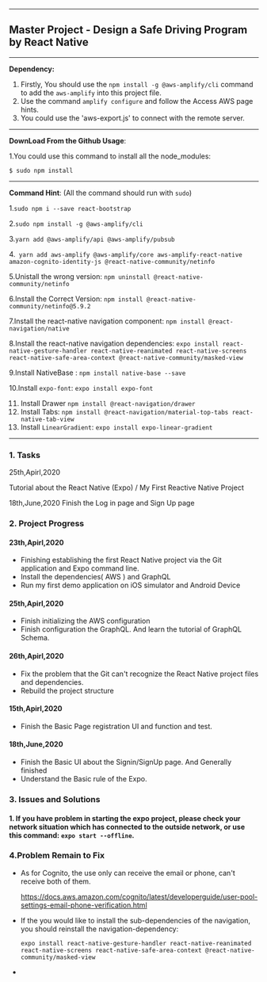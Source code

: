 

---

## Master Project - Design a Safe Driving Program by React Native

---

**Dependency:**

1. Firstly, You should use the `npm install -g @aws-amplify/cli` command to add the `aws-amplify` into this project file.
2. Use the command `amplify configure` and follow the Access AWS page hints.
3. You could use the 'aws-export.js' to connect with the remote server.

---

**DownLoad From the Github Usage**:

1.You could use this command to install all the node_modules:  

```
$ sudo npm install 
```

---

**Command Hint**: (All the command should run with `sudo`)

1.`sudo npm i --save react-bootstrap`

2.`sudo npm install -g @aws-amplify/cli`

3.`yarn add @aws-amplify/api @aws-amplify/pubsub`

4.` yarn add aws-amplify @aws-amplify/core aws-amplify-react-native amazon-cognito-identity-js @react-native-community/netinfo`

5.Unistall the wrong version: `npm uninstall @react-native-community/netinfo` 

6.Install the Correct Version: `npm install @react-native-community/netinfo@5.9.2`

7.Install the react-native navigation component: `npm install @react-navigation/native`

8.Install the react-native navigation dependencies: `expo install react-native-gesture-handler react-native-reanimated react-native-screens react-native-safe-area-context @react-native-community/masked-view`

9.Install NativeBase :   `npm install native-base --save`

10.Install `expo-font`:  `expo install expo-font`

11. Install Drawer `npm install @react-navigation/drawer`
12. Install Tabs:   `npm install @react-navigation/material-top-tabs react-native-tab-view`
13. Install `LinearGradient`:    `expo install expo-linear-gradient`

---

### 1. Tasks 

<TODO>

<date>  25th,Apirl,2020  </date>

<content> Tutorial about the React Native (Expo) / My First Reactive Native Project</content>

<date>   18th,June,2020  </date>
<content> Finish the Log in page and Sign Up page </content>


</TODO>



### 2. Project Progress

#### 23th,Apirl,2020

+ Finishing establishing the first React Native project via the Git application and Expo command line.
+ Install the dependencies( AWS ) and GraphQL
+ Run my first demo application on iOS simulator and Android Device

#### 25th,Apirl,2020

+ Finish initializing the AWS configuration
+ Finish configuration the GraphQL. And learn the tutorial of GraphQL Schema.

#### 26th,Apirl,2020

+ Fix the problem that the Git can't recognize the React Native project files and dependencies.
+ Rebuild the project structure

#### 15th,Apirl,2020
+ Finish the Basic Page registration UI and function and test.

#### 18th,June,2020
+ Finish the Basic UI about the Signin/SignUp page. And Generally finished 
+ Understand the Basic rule of the Expo.



### 3. Issues and Solutions

#### 1. If you have problem in starting the expo project, please check your network situation which has connected to the outside network, or use this command: `expo start --offline`.



### 4.Problem Remain to Fix

+ As for Cognito, the use only can receive the email or phone, can't receive both of them. 

  https://docs.aws.amazon.com/cognito/latest/developerguide/user-pool-settings-email-phone-verification.html

+ If the you would like to install the sub-dependencies of the navigation, you should reinstall the navigation-dependency:

  `expo install react-native-gesture-handler react-native-reanimated react-native-screens react-native-safe-area-context @react-native-community/masked-view`

+ 




















